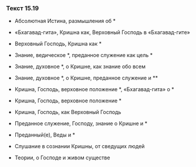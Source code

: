 ### Текст 15.19

- Абсолютная Истина, размышления об *

- «Бхагавад-гита», Кришна как, Верховный Господь в «Бхагавад-гите»

- Верховный Господь, Кришна как *

- Знание, ведическое *, преданное служение как цель *

- Знание, духовное *, о Кришне, как знание обо всем

- Знание, духовное *, о Кришне, преданное служение и **

- Кришна, Господь, верховное положение *, «Бхагавад-гита» о *

- Кришна, Господь, верховное положение *

- Кришна, Господь, как Верховный Господь

- Преданное служение, Господу, знание о Кришне и *

- Преданный(е), Веды и *

- Слушание в сознании Кришны, от сведущих людей

- Теории, о Господе и живом существе
	
